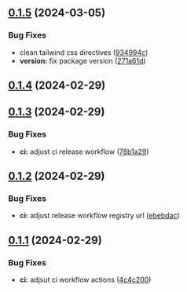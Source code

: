 ## [0.1.5](https://github.com/alancleyton/awesome-ui/compare/v0.1.4...v0.1.5) (2024-03-05)


### Bug Fixes

* clean tailwind css directives ([934994c](https://github.com/alancleyton/awesome-ui/commit/934994c6215c1c034174bd38ab2775b13b6f8f4b))
* **version:** fix package version ([271a61d](https://github.com/alancleyton/awesome-ui/commit/271a61de4bd5d7f693c8dda750b9b289cf4c8712))



## [0.1.4](https://github.com/alancleyton/awesome-ui/compare/v0.1.3...v0.1.4) (2024-02-29)



## [0.1.3](https://github.com/alancleyton/awesome-ui/compare/v0.1.2...v0.1.3) (2024-02-29)


### Bug Fixes

* **ci:** adjust ci release workflow ([78b1a29](https://github.com/alancleyton/awesome-ui/commit/78b1a29e87a8c9015d032fd9d2bc24abbbf422f8))



## [0.1.2](https://github.com/alancleyton/awesome-ui/compare/v0.1.1...v0.1.2) (2024-02-29)


### Bug Fixes

* **ci:** adjust release workflow registry url ([ebebdac](https://github.com/alancleyton/awesome-ui/commit/ebebdac71169be5acd2f4c1523dabd7d13d5a716))



## [0.1.1](https://github.com/alancleyton/awesome-ui/compare/v0.1.0...v0.1.1) (2024-02-29)


### Bug Fixes

* **ci:** adjsut ci workflow actions ([4c4c200](https://github.com/alancleyton/awesome-ui/commit/4c4c2004e429bdafe02dce9900409cfb656b0745))



